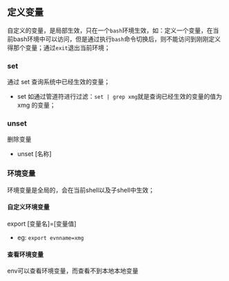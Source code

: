 ## 定义变量
自定义的变量，是局部生效，只在一个`bash`环境生效，如：定义一个变量，在当前bash环境中可以访问，但是通过执行`bash`命令切换后，则不能访问到刚刚定义得那个变量；通过`exit`退出当前环境；

### set

通过 set 查询系统中已经生效的变量；

- set 如通过管道符进行过滤：`set | grep xmg`就是查询已经生效的变量的值为 xmg 的变量；

### unset

删除变量

- unset [名称]

### 环境变量

环境变量是全局的，会在当前shell以及子shell中生效；

#### 自定义环境变量
export [变量名]=[变量值]
- eg: `export evnname=xmg` 

#### 查看环境变量
env可以查看环境变量，而查看不到本地本地变量
